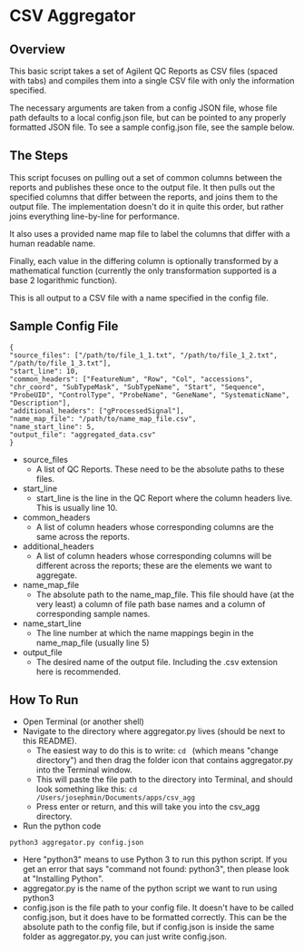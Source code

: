 # CSV Aggregator

## Overview
This basic script takes a set of Agilent QC Reports as CSV files (spaced with tabs) and compiles them into a single CSV file with only the information specified.

The necessary arguments are taken from a config JSON file, whose file path defaults to a local config.json file, but can be pointed to any properly formatted JSON file. To see a sample config.json file, see the sample below.

## The Steps
This script focuses on pulling out a set of common columns between the reports and publishes these once to the output file. It then pulls out the specified columns that differ between the reports, and joins them to the output file. The implementation doesn't do it in quite this order, but rather joins everything line-by-line for performance.

It also uses a provided name map file to label the columns that differ with a human readable name.

Finally, each value in the differing column is optionally transformed by a mathematical function (currently the only transformation supported is a base 2 logarithmic function).

This is all output to a CSV file with a name specified in the config file.

## Sample Config File
```
{
"source_files": ["/path/to/file_1_1.txt", "/path/to/file_1_2.txt", "/path/to/file_1_3.txt"],
"start_line": 10,
"common_headers": ["FeatureNum", "Row", "Col", "accessions", "chr_coord", "SubTypeMask", "SubTypeName", "Start", "Sequence", "ProbeUID", "ControlType", "ProbeName", "GeneName", "SystematicName", "Description"],
"additional_headers": ["gProcessedSignal"],
"name_map_file": "/path/to/name_map_file.csv",
"name_start_line": 5,
"output_file": "aggregated_data.csv"
}
```
* source_files
  * A list of QC Reports. These need to be the absolute paths to these files.
* start_line
  * start_line is the line in the QC Report where the column headers live. This is usually line 10.
* common_headers
  * A list of column headers whose corresponding columns are the same across the reports.
* additional_headers
  * A list of column headers whose corresponding columns will be different across the reports; these are the elements we want to aggregate.
* name_map_file
  * The absolute path to the name_map_file. This file should have (at the very least) a column of file path base names and a column of corresponding sample names.
* name_start_line
  * The line number at which the name mappings begin in the name_map_file (usually line 5)
* output_file
  * The desired name of the output file. Including the .csv extension here is recommended.

## How To Run
* Open Terminal (or another shell)
* Navigate to the directory where aggregator.py lives (should be next to this README).
  * The easiest way to do this is to write: `cd ` (which means "change directory") and then drag the folder icon that contains aggregator.py into the Terminal window.
  * This will paste the file path to the directory into Terminal, and should look something like this: `cd /Users/josephmin/Documents/apps/csv_agg`
  * Press enter or return, and this will take you into the csv_agg directory.
* Run the python code
```
python3 aggregator.py config.json
```
  * Here "python3" means to use Python 3 to run this python script. If you get an error that says "command not found: python3", then please look at "Installing Python".
  * aggregator.py is the name of the python script we want to run using python3
  * config.json is the file path to your config file. It doesn't have to be called config.json, but it does have to be formatted correctly. This can be the absolute path to the config file, but if config.json is inside the same folder as aggregator.py, you can just write config.json.
